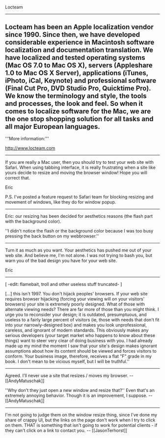  

Locteam

----

Locteam has been an Apple localization vendor since 1990. Since then, we have developed considerable experience in Macintosh software localization and documentation translation. We have localized and tested operating systems (Mac OS 7.0 to Mac OS X), servers (Appleshare 1.0 to Mac OS X Server), applications (iTunes, iPhoto, iCal, Keynote) and professional software (Final Cut Pro, DVD Studio Pro, Quicktime Pro). We know the terminology and style, the tools and processes, the look and feel. So when it comes to localize software for the Mac, we are the one stop shopping solution for all tasks and all major European languages.
----

'''More information:'''

http://www.locteam.com

----

If you are really a Mac user, then you should try to test your web site with Safari. When using tabbing interface, it is really frustrating when a site like yours decide to resize and moving the browser window! Hope you will correct that.

Eric

P.S. I've posted a feature request to Safari team for blocking resizing and movement of windows, like they do for window popup.

----

Eric: our resizing has been decided for aesthetics reasons (the flash part with the background color).

''I didn't notice the flash or the background color because I was too busy pressing the back button on my webbrowser.''

----

Turn it as much as you want. Your aesthetics has pushed me out of your web site. And believe me, I'm not alone. I was not trying to bash you, but warn you of the bad design you have for your web site. 

Eric

----

[ -edit: flamebait, troll and other useless stuff truncated- ]

[...] this isn't 1997. You don't hijack peoples' browsers. If your web site requires browser hijacking (forcing your viewing will on your visitors' browsers) your site is extremely poorly designed. What of those with alternate viewing needs? There are far more of those than you might think. I urge you to reconsider your design; it is outdated, presumptuous, and useless to a fairly large percent of visitors (ie, those with needs that don't fit into your narrowly-designed box) and makes you look unprofessional, careless, and ignorant of modern standards. This obviously makes any serious developers (your target market who happens to know about these things) want to steer very clear of doing business with you. I had already made up my mind the moment I saw that your site's design makes ignorant assumptions about how its content should be viewed and forces visitors to conform. Your business image, therefore, receives a flat "F" grade in my book. I don't mean to be vicious myself, but I will be truthful.''

----
Agreed. I'll never use a site that resizes / moves my browser. -- [[AndyMatuschak]]

''Why don't they just open a new window and resize that?''
Even that's an extremely annoying behavior. Though it is an improvement, I suppose. -- [[AndyMatuschak]]

----

I'm not going to judge them on the window resize thing, since I've done my share of crappy UI, but the links on the page don't work when I try to click on them. THAT is something that isn't going to work for potential clients - if they can't click on a link to contact you. -- [[JasonTerhorst]]